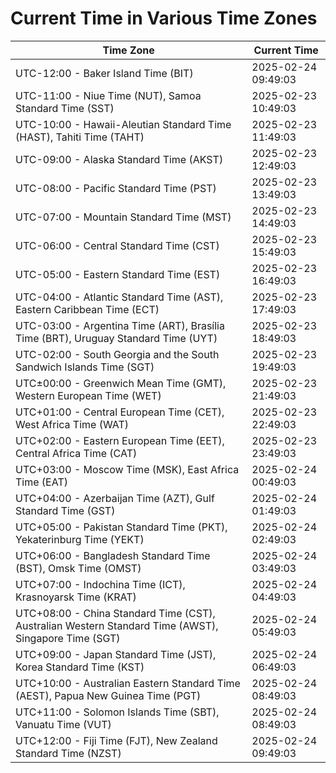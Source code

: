 # Current Time in Various Time Zones

| Time Zone | Current Time |
|-----------|--------------|
| UTC-12:00 - Baker Island Time (BIT) | 2025-02-24 09:49:03 |
| UTC-11:00 - Niue Time (NUT), Samoa Standard Time (SST) | 2025-02-23 10:49:03 |
| UTC-10:00 - Hawaii-Aleutian Standard Time (HAST), Tahiti Time (TAHT) | 2025-02-23 11:49:03 |
| UTC-09:00 - Alaska Standard Time (AKST) | 2025-02-23 12:49:03 |
| UTC-08:00 - Pacific Standard Time (PST) | 2025-02-23 13:49:03 |
| UTC-07:00 - Mountain Standard Time (MST) | 2025-02-23 14:49:03 |
| UTC-06:00 - Central Standard Time (CST) | 2025-02-23 15:49:03 |
| UTC-05:00 - Eastern Standard Time (EST) | 2025-02-23 16:49:03 |
| UTC-04:00 - Atlantic Standard Time (AST), Eastern Caribbean Time (ECT) | 2025-02-23 17:49:03 |
| UTC-03:00 - Argentina Time (ART), Brasília Time (BRT), Uruguay Standard Time (UYT) | 2025-02-23 18:49:03 |
| UTC-02:00 - South Georgia and the South Sandwich Islands Time (SGT) | 2025-02-23 19:49:03 |
| UTC±00:00 - Greenwich Mean Time (GMT), Western European Time (WET) | 2025-02-23 21:49:03 |
| UTC+01:00 - Central European Time (CET), West Africa Time (WAT) | 2025-02-23 22:49:03 |
| UTC+02:00 - Eastern European Time (EET), Central Africa Time (CAT) | 2025-02-23 23:49:03 |
| UTC+03:00 - Moscow Time (MSK), East Africa Time (EAT) | 2025-02-24 00:49:03 |
| UTC+04:00 - Azerbaijan Time (AZT), Gulf Standard Time (GST) | 2025-02-24 01:49:03 |
| UTC+05:00 - Pakistan Standard Time (PKT), Yekaterinburg Time (YEKT) | 2025-02-24 02:49:03 |
| UTC+06:00 - Bangladesh Standard Time (BST), Omsk Time (OMST) | 2025-02-24 03:49:03 |
| UTC+07:00 - Indochina Time (ICT), Krasnoyarsk Time (KRAT) | 2025-02-24 04:49:03 |
| UTC+08:00 - China Standard Time (CST), Australian Western Standard Time (AWST), Singapore Time (SGT) | 2025-02-24 05:49:03 |
| UTC+09:00 - Japan Standard Time (JST), Korea Standard Time (KST) | 2025-02-24 06:49:03 |
| UTC+10:00 - Australian Eastern Standard Time (AEST), Papua New Guinea Time (PGT) | 2025-02-24 08:49:03 |
| UTC+11:00 - Solomon Islands Time (SBT), Vanuatu Time (VUT) | 2025-02-24 08:49:03 |
| UTC+12:00 - Fiji Time (FJT), New Zealand Standard Time (NZST) | 2025-02-24 09:49:03 |
